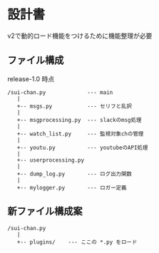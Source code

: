 # 設計書

v2で動的ロード機能をつけるために機能整理が必要

## ファイル構成

release-1.0 時点

```
/sui-chan.py             --- main 
   |
   +-- msgs.py           --- セリフと乱択
   |
   +-- msgprocessing.py  --- slackのmsg処理
   |
   +-- watch_list.py     --- 監視対象chの管理
   |
   +-- youtu.py          --- youtubeのAPI処理
   |
   +-- userprocessing.py
   |
   +-- dump_log.py       --- ログ出力関数
   |
   +-- mylogger.py       --- ロガー定義
```

## 新ファイル構成案

```
/sui-chan.py
   |
   +-- plugins/    --- ここの *.py をロード
```
